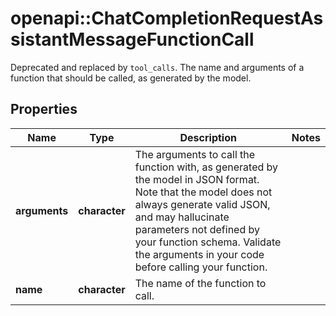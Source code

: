 # openapi::ChatCompletionRequestAssistantMessageFunctionCall

Deprecated and replaced by `tool_calls`. The name and arguments of a function that should be called, as generated by the model.

## Properties
Name | Type | Description | Notes
------------ | ------------- | ------------- | -------------
**arguments** | **character** | The arguments to call the function with, as generated by the model in JSON format. Note that the model does not always generate valid JSON, and may hallucinate parameters not defined by your function schema. Validate the arguments in your code before calling your function. | 
**name** | **character** | The name of the function to call. | 


